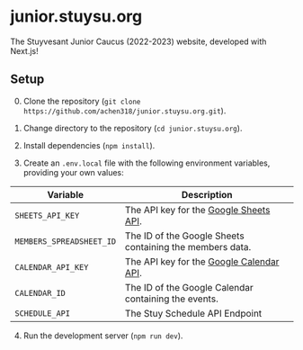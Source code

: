 # junior.stuysu.org

The Stuyvesant Junior Caucus (2022-2023) website, developed with Next.js!

## Setup

0. Clone the repository (`git clone https://github.com/achen318/junior.stuysu.org.git`).

1. Change directory to the repository (`cd junior.stuysu.org`).

2. Install dependencies (`npm install`).

3. Create an `.env.local` file with the following environment variables, providing your own values:

| Variable                 | Description                                                                                              |
| ------------------------ | -------------------------------------------------------------------------------------------------------- |
| `SHEETS_API_KEY`         | The API key for the [Google Sheets API](https://developers.google.com/sheets/api/quickstart/nodejs).     |
| `MEMBERS_SPREADSHEET_ID` | The ID of the Google Sheets containing the members data.                                                 |
| `CALENDAR_API_KEY`       | The API key for the [Google Calendar API](https://developers.google.com/calendar/api/quickstart/nodejs). |
| `CALENDAR_ID`            | The ID of the Google Calendar containing the events.                                                     |
| `SCHEDULE_API`            | The Stuy Schedule API Endpoint                                                     |

4. Run the development server (`npm run dev`).
